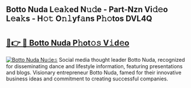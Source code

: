 ## Botto Nuda L𝚎a𝚔ed N𝚞𝚍e - Part-Nzn Vi𝚍𝚎o L𝚎a𝚔s - H𝚘𝚝 O𝚗𝚕yf𝚊ns P𝚑𝚘tos DVL4Q

# <h2><a href="http://kf324n8.oniu.top/?m=Botto+Nuda">🔗👉 🔴 Botto Nuda P𝚑ot𝚘𝚜 V𝚒d𝚎o</a></h2>

[![Botto Nuda Nu𝚍e𝚜](https://i.imgur.com/0qMVB7G.gif)](http://kf324n8.oniu.top/?m=Botto+Nuda)
Social media thought leader Botto Nuda, recognized for disseminating dance and lifestyle information, featuring presentations and blogs. Visionary entrepreneur Botto Nuda, famed for their innovative business ideas and commitment to creating successful companies.  

